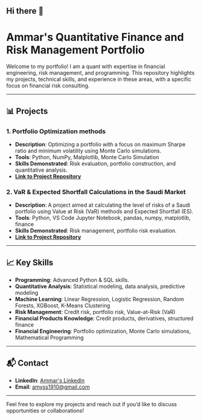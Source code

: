 ## Hi there 👋

# Ammar's Quantitative Finance and Risk Management Portfolio

Welcome to my portfolio! I am a quant with expertise in financial engineering, risk management, and programming. This repository highlights my projects, technical skills, and experience in these areas, with a specific focus on financial risk consulting.

---

## 📊 Projects

### 1. **Portfolio Optimization methods**
   - **Description**: Optimizing a portfolio with a focus on maximum Sharpe ratio and minimum volatility using Monte Carlo simulations.
   - **Tools**: Python, NumPy, Matplotlib, Monte Carlo Simulation
   - **Skills Demonstrated**: Risk evaluation, portfolio construction, and quantitative analysis.
   - **[Link to Project Repository](https://github.com/Ammaryasser1998/Portfolio-Optimization-Methods)**

### 2. **VaR & Expected Shortfall Calculations in the Saudi Market**
   - **Description**: A project aimed at calculating the level of risks of a Saudi portfolio using Value at Risk (VaR) methods and Expected Shortfall (ES).
   - **Tools**: Python, VS Code Jupyter Notebook, pandas, numpy, matplotlib, finance
   - **Skills Demonstrated**: Risk management, portfolio risk evaluation.
   - **[Link to Project Repository](https://github.com/Ammaryasser1998/Portfolio-Risk-Management-VaR-Calculations/tree/main)**


---

## 📈 Key Skills

- **Programming**: Advanced Python & SQL skills.
- **Quantitative Analysis**: Statistical modeling, data analysis, predictive modeling
- **Machine Learning**: Linear Regression, Logistic Regression, Random Forests,  XGBoost, K-Means Clustering
- **Risk Management**: Credit risk, portfolio risk, Value-at-Risk (VaR)
- **Financial Products Knowledge**: Credit products, derivatives, structured finance
- **Financial Engineering**: Portfolio optimization, Monte Carlo simulations, Mathematical Programming

---

## 📬 Contact

- **LinkedIn**: [Ammar's LinkedIn](https://www.linkedin.com/in/ammar-yasser-32928a205/)
- **Email**: amyss1910@gmail.com

---

Feel free to explore my projects and reach out if you’d like to discuss opportunities or collaborations!
